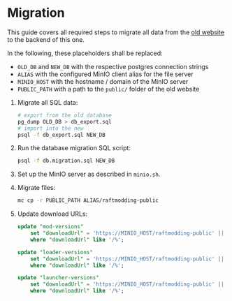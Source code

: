 # Migration

This guide covers all required steps to migrate all data from the
[old website](https://github.com/raftmodding/website) to the backend of this
one.

In the following, these placeholders shall be replaced:

- `OLD_DB` and `NEW_DB` with the respective postgres connection strings
- `ALIAS` with the configured MinIO client alias for the file server
- `MINIO_HOST` with the hostname / domain of the MinIO server
- `PUBLIC_PATH` with a path to the `public/` folder of the old website

1. Migrate all SQL data:

    ```bash
    # export from the old database
    pg_dump OLD_DB > db_export.sql
    # import into the new
    psql -f db_export.sql NEW_DB
    ```

2. Run the database migration SQL script:

    ```bash
    psql -f db.migration.sql NEW_DB
    ```

3. Set up the MinIO server as described in `minio.sh`.
4. Migrate files:

    ```bash
    mc cp -r PUBLIC_PATH ALIAS/raftmodding-public
    ```

5. Update download URLs:

    ```sql
    update "mod-versions"
        set "downloadUrl" = 'https://MINIO_HOST/raftmodding-public' || "downloadUrl"
        where "downloadUrl" like '/%';

    update "loader-versions"
        set "downloadUrl" = 'https://MINIO_HOST/raftmodding-public' || "downloadUrl"
        where "downloadUrl" like '/%';

    update "launcher-versions"
        set "downloadUrl" = 'https://MINIO_HOST/raftmodding-public' || "downloadUrl"
        where "downloadUrl" like '/%';
    ```
